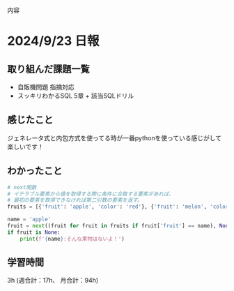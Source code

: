 内容
# 2024/9/23 日報
## 取り組んだ課題一覧
+ 自販機問題 指摘対応
+ スッキリわかるSQL 5章 + 該当SQLドリル

## 感じたこと  
ジェネレータ式と内包方式を使ってる時が一番pythonを使っている感じがして楽しいです！

## わかったこと
```python
# next関数
# イテラブル要素から値を取得する際に条件に合致する要素があれば、
# 最初の要素を取得できなければ第二引数の要素を返す。
fruits = [{'fruit': 'apple', 'color': 'red'}, {'fruit': 'melon', 'color': 'green'}, {'fruit': 'grapes', 'color': 'purple'}]

name = 'apple'
fruit = next((fruit for fruit in fruits if fruit['fruit'] == name), None)
if fruit is None:
    print(f'{name}:そんな果物はないよ！')
```

## 学習時間
3h (週合計：17h、 月合計：94h)